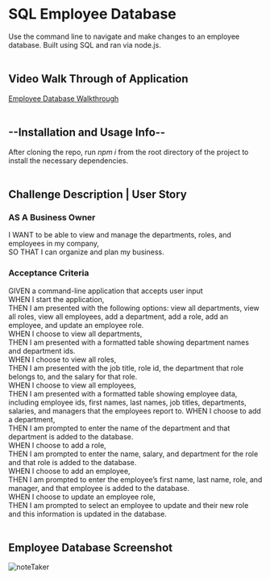 # SQL Employee Database
Use the command line to navigate and make changes to an employee database. Built using SQL and ran via node.js.
<br><br>

## Video Walk Through of Application
[Employee Database Walkthrough]()
<br><br>
## --Installation and Usage Info--
After cloning the repo, run *npm i* from the root directory of the project to install the necessary dependencies.
<br/><br/>
## Challenge Description | User Story
### **AS A Business Owner**  
I WANT to be able to view and manage the departments, roles, and employees in my company,  
SO THAT I can organize and plan my business.  
### **Acceptance Criteria**
GIVEN a command-line application that accepts user input  
WHEN I start the application,  
THEN I am presented with the following options: view all departments, view all roles, view all employees, add a department, add a role, add an employee, and update an employee role.  
WHEN I choose to view all departments,  
THEN I am presented with a formatted table showing department names and department ids.  
WHEN I choose to view all roles,  
THEN I am presented with the job title, role id, the department that role belongs to, and the salary for that role.  
WHEN I choose to view all employees,  
THEN I am presented with a formatted table showing employee data, including employee ids, first names, last names, job titles, departments, salaries, and managers that the employees report to.
WHEN I choose to add a department,  
THEN I am prompted to enter the name of the department and that department is added to the database.  
WHEN I choose to add a role,  
THEN I am prompted to enter the name, salary, and department for the role and that role is added to the database.  
WHEN I choose to add an employee,  
THEN I am prompted to enter the employee’s first name, last name, role, and manager, and that employee is added to the database.  
WHEN I choose to update an employee role,  
THEN I am prompted to select an employee to update and their new role and this information is updated in the database.  
<br/>
## Employee Database Screenshot
![noteTaker](./public/assets/note-taker-screenshot.jpg)